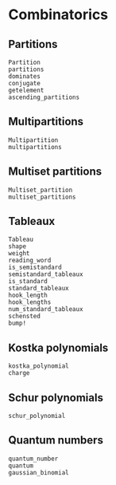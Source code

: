# Combinatorics

## Partitions
```@docs
Partition
partitions
dominates
conjugate
getelement
ascending_partitions
```

## Multipartitions
```@docs
Multipartition
multipartitions
```

## Multiset partitions
```@docs
Multiset_partition
multiset_partitions
```

## Tableaux
```@docs
Tableau
shape
weight
reading_word
is_semistandard
semistandard_tableaux
is_standard
standard_tableaux
hook_length
hook_lengths
num_standard_tableaux
schensted
bump!
```

## Kostka polynomials
```@docs
kostka_polynomial
charge
```

## Schur polynomials
```@docs
schur_polynomial
```
## Quantum numbers
```@docs
quantum_number
quantum
gaussian_binomial
```
